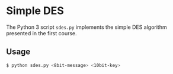 # Simple DES

The Python 3 script `sdes.py` implements the simple DES algorithm presented in the first course.

## Usage

```bash
$ python sdes.py <8bit-message> <10bit-key>
```
